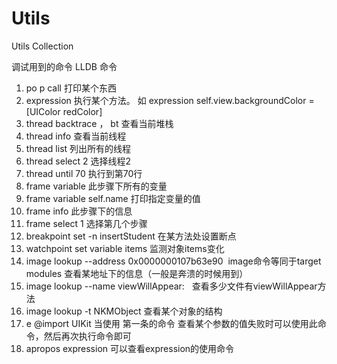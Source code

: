# Utils
Utils Collection


调试用到的命令
LLDB 命令
1. po    p    call    打印某个东西
2. expression    执行某个方法。  如   expression self.view.backgroundColor = [UIColor redColor]
3. thread backtrace ，  bt   查看当前堆栈
4. thread info     查看当前线程
5. thread list   列出所有的线程
6. thread select 2   选择线程2
7. thread until 70    执行到第70行
8. frame variable  此步骤下所有的变量
9. frame variable self.name 打印指定变量的值
10. frame info 此步骤下的信息
11. frame select 1    选择第几个步骤
12. breakpoint set -n insertStudent  在某方法处设置断点
13. watchpoint set variable items   监测对象items变化
14. image lookup --address 0x0000000107b63e90  image命令等同于target modules 查看某地址下的信息（一般是奔溃的时候用到） 
15.  image lookup --name viewWillAppear:    查看多少文件有viewWillAppear方法
16. image lookup -t NKMObject   查看某个对象的结构
17. e @import UIKit   当使用 第一条的命令 查看某个参数的值失败时可以使用此命令，然后再次执行命令即可
18. apropos expression   可以查看expression的使用命令
